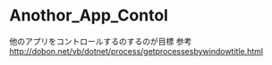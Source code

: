 # Anothor_App_Contol
他のアプリをコントロールするのするのが目標
参考
http://dobon.net/vb/dotnet/process/getprocessesbywindowtitle.html
